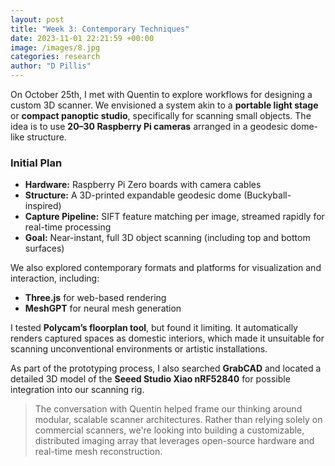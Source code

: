 ```yaml
---
layout: post
title: "Week 3: Contemporary Techniques"
date: 2023-11-01 22:21:59 +00:00
image: /images/8.jpg
categories: research
author: "D Pillis"
---
```


On October 25th, I met with Quentin to explore workflows for designing a custom 3D scanner. We envisioned a system akin to a **portable light stage** or **compact panoptic studio**, specifically for scanning small objects. The idea is to use **20–30 Raspberry Pi cameras** arranged in a geodesic dome-like structure.

### Initial Plan
- **Hardware:** Raspberry Pi Zero boards with camera cables  
- **Structure:** A 3D-printed expandable geodesic dome (Buckyball-inspired)  
- **Capture Pipeline:** SIFT feature matching per image, streamed rapidly for real-time processing  
- **Goal:** Near-instant, full 3D object scanning (including top and bottom surfaces)  

We also explored contemporary formats and platforms for visualization and interaction, including:
- **Three.js** for web-based rendering
- **MeshGPT** for neural mesh generation

I tested **Polycam’s floorplan tool**, but found it limiting. It automatically renders captured spaces as domestic interiors, which made it unsuitable for scanning unconventional environments or artistic installations.

As part of the prototyping process, I also searched **GrabCAD** and located a detailed 3D model of the **Seeed Studio Xiao nRF52840** for possible integration into our scanning rig.

<blockquote>
  <p>
  The conversation with Quentin helped frame our thinking around modular, scalable scanner architectures. Rather than relying solely on commercial scanners, we're looking into building a customizable, distributed imaging array that leverages open-source hardware and real-time mesh reconstruction.
  </p>
</blockquote>
